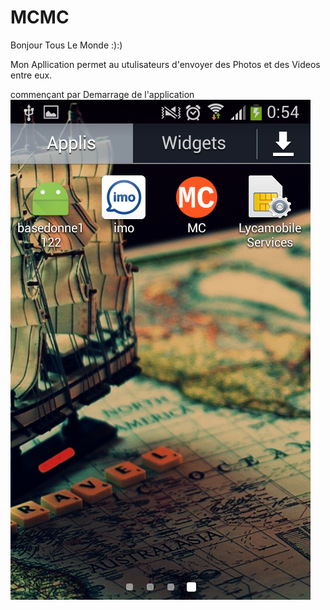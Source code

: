 # MCMC
Bonjour Tous Le Monde :):)

Mon Apllication permet au utulisateurs d'envoyer des Photos et des Videos entre eux.

commençant par Demarrage de l'application 
![Demarrage](https://github.com/mouradmamassi/MCMC/blob/master/Presentation/Screenshot_2016-01-29-00-54-07.png)


